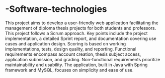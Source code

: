 # -Software-technologies
This project aims to develop a user-friendly web application facilitating the management of diploma thesis projects for both students and professors. This project follows a Scrum approach. Key points include the project implementation, a detailed Sprint report, and documentation covering use cases and application design. Scoring is based on working implementations, tests, design quality, and reporting. Functional requirements encompass account creation, thesis subject access, application submission, and grading. Non-functional requirements prioritize maintainability and usability. The application, built in Java with Spring framework and MySQL, focuses on simplicity and ease of use.